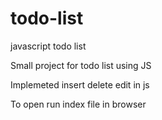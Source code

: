 # todo-list
javascript todo list

Small project for todo list using JS 

Implemeted insert delete edit in js 

To open run index file in browser
